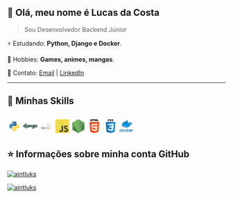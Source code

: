 ## 💚 Olá, meu nome é <strong>Lucas da Costa</strong>

> Sou Desenvolvedor Backend Júnior

⚡ Estudando: <strong>Python, Django e Docker</strong>.

🦄 Hobbies: <strong>Games, animes, mangas</strong>.

💬 Contato: <a href="mailto:aintluks@gmail.com">Email</a> | <a href="https://www.linkedin.com/in/aintluks" target="_blank">LinkedIn</a>

---

## 🚀 Minhas Skills

<code><img height="32" src="https://raw.githubusercontent.com/github/explore/80688e429a7d4ef2fca1e82350fe8e3517d3494d/topics/python/python.png" alt="Python"/></code>
<code><img height="32" src="https://raw.githubusercontent.com/github/explore/80688e429a7d4ef2fca1e82350fe8e3517d3494d/topics/django/django.png" alt="Django"/></code>
<code><img height="32" src="https://raw.githubusercontent.com/github/explore/80688e429a7d4ef2fca1e82350fe8e3517d3494d/topics/mysql/mysql.png" alt="MySQL"/></code>
<code><img height="32" src="https://raw.githubusercontent.com/github/explore/80688e429a7d4ef2fca1e82350fe8e3517d3494d/topics/javascript/javascript.png" alt="Javascript"/></code>
<code><img height="32" src="https://raw.githubusercontent.com/github/explore/80688e429a7d4ef2fca1e82350fe8e3517d3494d/topics/nodejs/nodejs.png" alt="Nodejs"/></code>
<code><img height="32" src="https://raw.githubusercontent.com/github/explore/80688e429a7d4ef2fca1e82350fe8e3517d3494d/topics/html/html.png" alt="HTML5"/></code>
<code><img height="32" src="https://raw.githubusercontent.com/github/explore/80688e429a7d4ef2fca1e82350fe8e3517d3494d/topics/css/css.png" alt="CSS"/></code>
<code><img height="32" src="https://raw.githubusercontent.com/github/explore/80688e429a7d4ef2fca1e82350fe8e3517d3494d/topics/docker/docker.png" alt="CSS"/></code>
---

## ⭐ Informações sobre minha conta GitHub

[![aintluks](https://github-readme-stats.vercel.app/api?username=aintluks&show_icons=true&theme=dark)](https://github.com/aintluks/)

[![aintluks](https://github-readme-stats.vercel.app/api/top-langs/?username=aintluks&hide=html&layout=compact&theme=dark)](https://github.com/aintluks/)
